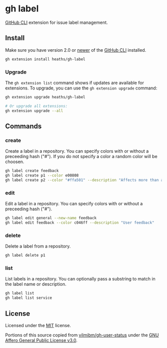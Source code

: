 # gh label

[GitHub CLI] extension for issue label management.

## Install

Make sure you have version 2.0 or [newer] of the [GitHub CLI] installed.

```bash
gh extension install heaths/gh-label
```

### Upgrade

The `gh extension list` command shows if updates are available for extensions. To upgrade, you can use the `gh extension upgrade` command:

```bash
gh extension upgrade heaths/gh-label

# Or upgrade all extensions:
gh extension upgrade --all
```

## Commands

### create

Create a label in a repository.
You can specify colors with or without a preceeding hash ("#").
If you do not specify a color a random color will be choosen.

```bash
gh label create feedback
gh label create p1 --color e00808
gh label create p2 --color "#ffa501" --description "Affects more than a few users"
```

### edit

Edit a label in a repository.
You can specify colors with or without a preceeding hash ("#").

```bash
gh label edit general --new-name feedback
gh label edit feedback --color c046ff --description "User feedback"
```

### delete

Delete a label from a repository.

```bash
gh label delete p1
```

### list

List labels in a repository.
You can optionally pass a substring to match in the label name or description.

```bash
gh label list
gh label list service
```

## License

Licensed under the [MIT](LICENSE.txt) license.

Portions of this source copied from [vilmibm/gh-user-status](https://github.com/vilmibm/gh-user-status/tree/533285348c0354064d79053da39aa75f17b5c55f) under the [GNU Affero General Public License v3.0](https://github.com/vilmibm/gh-user-status/blob/533285348c0354064d79053da39aa75f17b5c55f/LICENSE).

[GitHub CLI]: https://github.com/cli/cli
[newer]: https://github.com/cli/cli/releases/latest
